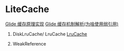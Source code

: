 # LiteCache

[Glide 缓存原理实现](https://blog.csdn.net/yin13753884368/article/details/105081776)
[Glide 缓存机制解析(为啥使用弱引用)](https://blog.csdn.net/u011418943/article/details/107026881)

1. DiskLruCache/ LruCache
[LruCache](./doc/lrucache.md)

2. WeakReference 